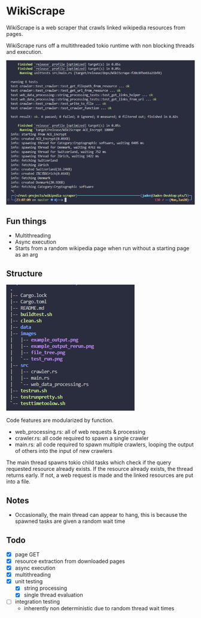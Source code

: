 # WikiScrape

WikiScrape is a web scraper that crawls linked wikipedia resources from pages.

WikiScrape runs off a multithreaded tokio runtime with non blocking threads and execution.

<img src="images/test_run.png"></img>

## Fun things

- Multithreading
- Async execution
- Starts from a random wikipedia page when run without a starting page as an arg

## Structure
<img src = "images/file_tree.png"></img>

Code features are modularized by function. 
- web_processing.rs: all of web requests & processing
- crawler.rs: all code required to spawn a single crawler
- main.rs: all code required to spawn multiple crawlers, looping the output of others into the input of new crawlers

The main thread spawns tokio child tasks which check if the query requested resource already exists.
If the resource already exists, the thread returns early. If not, a web request is made and the linked resources are put into a file.

## Notes
- Occasionally, the main thread can appear to hang, this is because the spawned tasks are given a random wait time

## Todo
- [x] page GET
- [x] resource extraction from downloaded pages
- [x] async execution
- [x] multithreading
- [x] unit testing
    - [x] string processing
    - [x] single thread evaluation
- [ ] integration testing
    - inherently non deterministic due to random thread wait times

